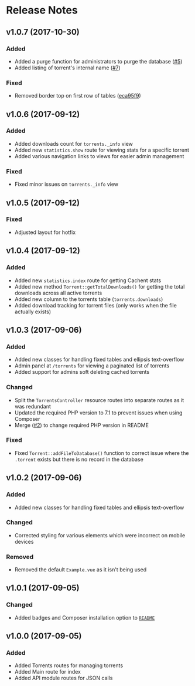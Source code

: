 # Release Notes

## v1.0.7 (2017-10-30)

### Added

- Added a purge function for administrators to purge the database ([#5](https://github.com/pxgamer/cachent/issues/5))
- Added listing of torrent's internal name ([#7](https://github.com/pxgamer/cachent/issues/7))

### Fixed

- Removed border top on first row of tables ([eca95f9](https://github.com/pxgamer/cachent/commit/eca95f9bb70cace718750a9e2b78bd92df627206))

## v1.0.6 (2017-09-12)

### Added
- Added downloads count for `torrents._info` view
- Added new `statistics.show` route for viewing stats for a specific torrent
- Added various navigation links to views for easier admin management

### Fixed
- Fixed minor issues on `torrents._info` view

## v1.0.5 (2017-09-12)

### Fixed
- Adjusted layout for hotfix

## v1.0.4 (2017-09-12)

### Added
- Added new `statistics.index` route for getting Cachent stats
- Added new method `Torrent::getTotalDownloads()` for getting the total downloads across all active torrents
- Added new column to the torrents table (`torrents.downloads`)
- Added download tracking for torrent files (only works when the file actually exists)

## v1.0.3 (2017-09-06)

### Added
- Added new classes for handling fixed tables and ellipsis text-overflow
- Admin panel at `/torrents` for viewing a paginated list of torrents
- Added support for admins soft deleting cached torrents

### Changed
- Split the `TorrentsController` resource routes into separate routes as it was redundant
- Updated the required PHP version to 7.1 to prevent issues when using Composer
- Merge ([#2](https://github.com/pxgamer/cachent/pull/2)) to change required PHP version in README

### Fixed
- Fixed `Torrent::addFileToDatabase()` function to correct issue where the `.torrent` exists but there is no record in the database

## v1.0.2 (2017-09-06)

### Added
- Added new classes for handling fixed tables and ellipsis text-overflow

### Changed
- Corrected styling for various elements which were incorrect on mobile devices

### Removed
- Removed the default `Example.vue` as it isn't being used

## v1.0.1 (2017-09-05)

### Changed
- Added badges and Composer installation option to [`README`](README.md)

## v1.0.0 (2017-09-05)

### Added
- Added Torrents routes for managing torrents
- Added Main route for index
- Added API module routes for JSON calls